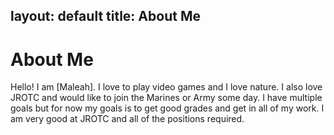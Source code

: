 layout: default
title: About Me
---
# About Me
Hello! I am [Maleah].
I love to play video games and I love nature. 
I also love JROTC and would like to join the Marines or Army some day. 
I have multiple goals but for now my goals is to get good grades and get in all of my work.
I am very good at JROTC and all of the positions required.
